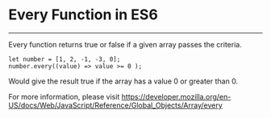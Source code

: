 # Every Function in ES6
---

Every function returns true or false if a given array passes the criteria.

```
let number = [1, 2, -1, -3, 0];
number.every((value) => value >= 0 );

```
Would give the result true if the array has a value 0 or greater than 0.

For more information, please visit https://developer.mozilla.org/en-US/docs/Web/JavaScript/Reference/Global_Objects/Array/every
